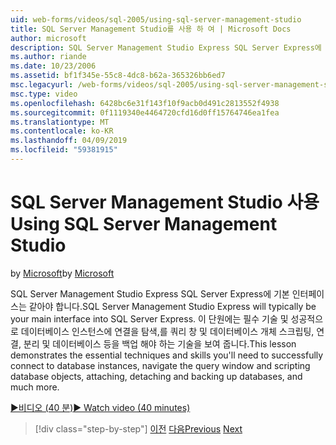 ```yaml
---
uid: web-forms/videos/sql-2005/using-sql-server-management-studio
title: SQL Server Management Studio를 사용 하 여 | Microsoft Docs
author: microsoft
description: SQL Server Management Studio Express SQL Server Express에 기본 인터페이스는 같아야 합니다. 이 단원에는 필수 기술 및 ski를 보여 줍니다...
ms.author: riande
ms.date: 10/23/2006
ms.assetid: bf1f345e-55c8-4dc8-b62a-365326bb6ed7
msc.legacyurl: /web-forms/videos/sql-2005/using-sql-server-management-studio
msc.type: video
ms.openlocfilehash: 6428bc6e31f143f10f9acb0d491c2813552f4938
ms.sourcegitcommit: 0f1119340e4464720cfd16d0ff15764746ea1fea
ms.translationtype: MT
ms.contentlocale: ko-KR
ms.lasthandoff: 04/09/2019
ms.locfileid: "59381915"
---
```

# <a name="using-sql-server-management-studio"></a><span data-ttu-id="e0f57-104">SQL Server Management Studio 사용</span><span class="sxs-lookup"><span data-stu-id="e0f57-104">Using SQL Server Management Studio</span></span>

<span data-ttu-id="e0f57-105">by [Microsoft](https://github.com/microsoft)</span><span class="sxs-lookup"><span data-stu-id="e0f57-105">by [Microsoft](https://github.com/microsoft)</span></span>

<span data-ttu-id="e0f57-106">SQL Server Management Studio Express SQL Server Express에 기본 인터페이스는 같아야 합니다.</span><span class="sxs-lookup"><span data-stu-id="e0f57-106">SQL Server Management Studio Express will typically be your main interface into SQL Server Express.</span></span> <span data-ttu-id="e0f57-107">이 단원에는 필수 기술 및 성공적으로 데이터베이스 인스턴스에 연결을 탐색,를 쿼리 창 및 데이터베이스 개체 스크립팅, 연결, 분리 및 데이터베이스 등을 백업 해야 하는 기술을 보여 줍니다.</span><span class="sxs-lookup"><span data-stu-id="e0f57-107">This lesson demonstrates the essential techniques and skills you'll need to successfully connect to database instances, navigate the query window and scripting database objects, attaching, detaching and backing up databases, and much more.</span></span>

[<span data-ttu-id="e0f57-108">&#9654;비디오 (40 분)</span><span class="sxs-lookup"><span data-stu-id="e0f57-108">&#9654; Watch video (40 minutes)</span></span>](https://channel9.msdn.com/Blogs/ASP-NET-Site-Videos/using-sql-server-management-studio)

> [!div class="step-by-step"]
> <span data-ttu-id="e0f57-109">[이전](connecting-your-web-application-to-sql-server-2005-express-edition.md)
> [다음](getting-started-with-reporting-services.md)</span><span class="sxs-lookup"><span data-stu-id="e0f57-109">[Previous](connecting-your-web-application-to-sql-server-2005-express-edition.md)
[Next](getting-started-with-reporting-services.md)</span></span>
